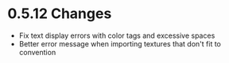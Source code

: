 # 0.5.12 Changes #

* Fix text display errors with color tags and excessive spaces
* Better error message when importing textures that don't fit to convention